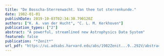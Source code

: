 ```yaml
---
title: "De Bosscha-Sterrenwacht. Van thee tot sterrenkunde."
date: 1982-01-01
publishDate: 2019-10-03T02:34:30.790120Z
authors: ["K. A. van der Hucht", "C. L. M. Kerkhoven"]
publication_types: ["2"]
abstract: "A powerful, streamlined new Astrophysics Data System"
featured: false
publication: "*Zenit*"
url_pdf: "https://ui.adsabs.harvard.edu/abs/1982Zenit...9..292V/abstract"
---
```


